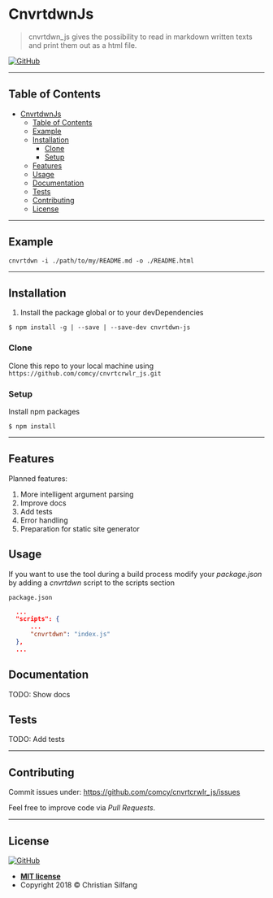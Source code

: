 # CnvrtdwnJs

> cnvrtdwn_js gives the possibility to read in markdown written texts and print them out as a html file.
 
[![GitHub](https://img.shields.io/badge/License-MIT-blue.svg?longCache=true&style=for-the-badge)](https://github.com/comcy/cnvrtcrwlr_js/blob/master/LICENSE)


---

## Table of Contents

- [CnvrtdwnJs](#cnvrtdwnjs)
    - [Table of Contents](#table-of-contents)
    - [Example](#example)
    - [Installation](#installation)
        - [Clone](#clone)
        - [Setup](#setup)
    - [Features](#features)
    - [Usage](#usage)
    - [Documentation](#documentation)
    - [Tests](#tests)
    - [Contributing](#contributing)
    - [License](#license)

---

## Example

```shell
cnvrtdwn -i ./path/to/my/README.md -o ./README.html 
```

---

## Installation

1. Install the package global or to your devDependencies

```shell
$ npm install -g | --save | --save-dev cnvrtdwn-js
```

### Clone

Clone this repo to your local machine using `https://github.com/comcy/cnvrtcrwlr_js.git`

### Setup

Install npm packages

```shell
$ npm install
```

---

## Features

Planned features:

1. More intelligent argument parsing
2. Improve docs
3. Add tests
4. Error handling
5. Preparation for static site generator

## Usage

If you want to use the tool during a build process modify your *package.json* by adding a *cnvrtdwn* script to the scripts section


`package.json`
```json
  ...
  "scripts": {
      ...
      "cnvrtdwn": "index.js"
  },
  ...
```

## Documentation

TODO: Show docs

## Tests

TODO: Add tests

---

## Contributing

Commit issues under: https://github.com/comcy/cnvrtcrwlr_js/issues

Feel free to improve code via *Pull Requests*.

---

## License

[![GitHub](https://img.shields.io/badge/License-MIT-blue.svg?longCache=true&style=for-the-badge)](https://github.com/comcy/cnvrtcrwlr_js/blob/master/LICENSE)

- **[MIT license](http://opensource.org/licenses/mit-license.php)**
- Copyright 2018 © Christian Silfang
